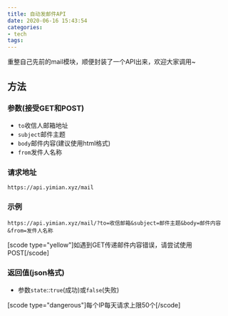 ```yaml
---
title: 自动发邮件API
date: 2020-06-16 15:43:54
categories:
- tech
tags:
---
```

重整自己先前的mail模块，顺便封装了一个API出来，欢迎大家调用~


<!--more-->

## 方法

### 参数(接受GET和POST)
 - `to`收信人邮箱地址
 - `subject`邮件主题
 - `body`邮件内容(建议使用html格式)
 - `from`发件人名称

### 请求地址
````
https://api.yimian.xyz/mail
````

### 示例
````
https://api.yimian.xyz/mail/?to=收信邮箱&subject=邮件主题&body=邮件内容&from=发件人名称
````

[scode type="yellow"]如遇到GET传递邮件内容错误，请尝试使用POST[/scode]

### 返回值(json格式)
 - 参数`state`::`true`(成功)或`false`(失败)

[scode type="dangerous"]每个IP每天请求上限50个[/scode]
